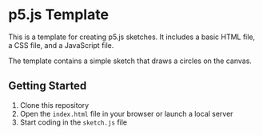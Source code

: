 # p5.js Template

This is a template for creating p5.js sketches. It includes a basic HTML file, a CSS file, and a JavaScript file.

The template contains a simple sketch that draws a circles on the canvas.

## Getting Started

1. Clone this repository
2. Open the `index.html` file in your browser or launch a local server
3. Start coding in the `sketch.js` file
